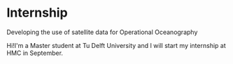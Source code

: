 # Internship
Developing the use of satellite data for Operational Oceanography

Hi!I'm a Master student at Tu Delft University and I will start my internship at HMC in September.
